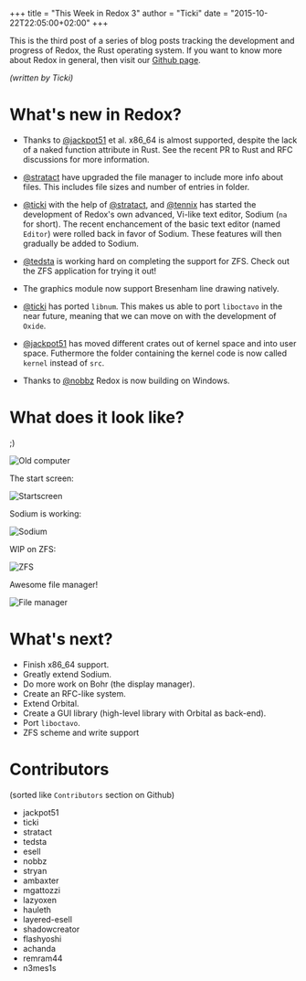 +++
title = "This Week in Redox 3"
author = "Ticki"
date = "2015-10-22T22:05:00+02:00"
+++

This is the third post of a series of blog posts tracking the development and progress of Redox, the Rust operating system. If you want to know more about Redox in general, then visit our [Github page](https://github.com/redox-os/redox).

*(written by Ticki)*

# What's new in Redox?

- Thanks to [@jackpot51](https://github.com/jackpot51) et al. x86_64 is almost supported, despite the lack of a naked function attribute in Rust. See the recent PR to Rust and RFC discussions for more information.

- [@stratact](https://github.com/stratact) have upgraded the file manager to include more info about files. This includes file sizes and number of entries in folder.

- [@ticki](https://github.com/ticki) with the help of [@stratact](https://github.com/stratact), and [@tennix](https://github.com/tennix) has started the development of Redox's own advanced, Vi-like text editor, Sodium (`na` for short). The recent enchancement of the basic text editor (named `Editor`) were rolled back in favor of Sodium. These features will then gradually be added to Sodium.

- [@tedsta](https://github.com/tedsta) is working hard on completing the support for ZFS. Check out the ZFS application for trying it out!

- The graphics module now support Bresenham line drawing natively.

- [@ticki](https://github.com/ticki) has ported `libnum`. This makes us able to port `liboctavo` in the near future, meaning that we can move on with the development of `Oxide`.

- [@jackpot51](https://github.com/jackpot51) has moved different crates out of kernel space and into user space. Futhermore the folder containing the kernel code is now called `kernel` instead of `src`.

- Thanks to [@nobbz](https://github.com/nobbz) Redox is now building on Windows.


# What does it look like?

;)

![Old computer](https://raw.githubusercontent.com/redox-os/redox/master/img/fun/Old.jpg)

The start screen:

![Startscreen](https://raw.githubusercontent.com/Ticki/redox/master/img/screenshots/start.png)

Sodium is working:

![Sodium](https://raw.githubusercontent.com/Ticki/redox/4d026acf5e7981cd3a3d12a55206dfd20853fcde/img/screenshots/Sodium.png)

WIP on ZFS:

![ZFS](https://raw.githubusercontent.com/Ticki/redox/master/img/screenshots/zfs.png)

Awesome file manager!

![File manager](https://files.slack.com/files-pri/T0BQKQ8G1-F0CNRLP51/fm.jpg)


# What's next?

- Finish x86_64 support.
- Greatly extend Sodium.
- Do more work on Bohr (the display manager).
- Create an RFC-like system.
- Extend Orbital.
- Create a GUI library (high-level library with Orbital as back-end).
- Port `liboctavo`.
- ZFS scheme and write support

# Contributors

(sorted like `Contributors` section on Github)

- jackpot51
- ticki
- stratact
- tedsta
- esell
- nobbz
- stryan
- ambaxter
- mgattozzi
- lazyoxen
- hauleth
- layered-esell
- shadowcreator
- flashyoshi
- achanda
- remram44
- n3mes1s
